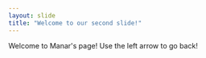 ```yaml
---
layout: slide
title: "Welcome to our second slide!"
---
```

Welcome to Manar's page!
Use the left arrow to go back!
